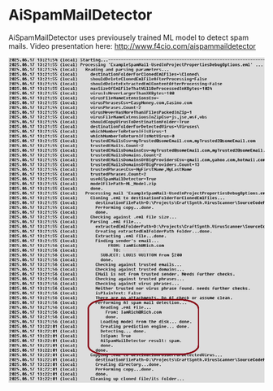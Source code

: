 # AiSpamMailDetector
AiSpamMailDetector uses previousely trained ML model to detect spam mails. Video presentation here: http://www.f4cio.com/aispammaildetector

![AiSpamMailDetector](https://github.com/F4CIO/AiSpamMailDetector/blob/main/CraftSynth.AiSpamMailDetector.png)
